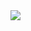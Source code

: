 <a href="https://github-readme-stats.anuraghazra1.vercel.app/api?username=alisonjonck&count_private=true&show_icons=true&hide_border=false">
  <img align="center" src="https://github-readme-stats.anuraghazra1.vercel.app/api?username=alisonjonck&count_private=true&show_icons=true&hide_border=false" />
</a>
